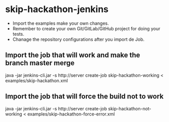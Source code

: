 # skip-hackathon-jenkins

- Import the examples make your own changes.
- Remember to create your own Git/GitLab/GitHub project for doing your tests.
- Chanage the repository configurations after you import de Job.

## Import the job that will work and make the branch master merge
java -jar jenkins-cli.jar -s http://server create-job skip-hackathon-working < examples/skip-hackathon.xml

## Import the job that will force the build not to work
java -jar jenkins-cli.jar -s http://server create-job skip-hackathon-not-working < examples/skip-hackathon-force-error.xml

